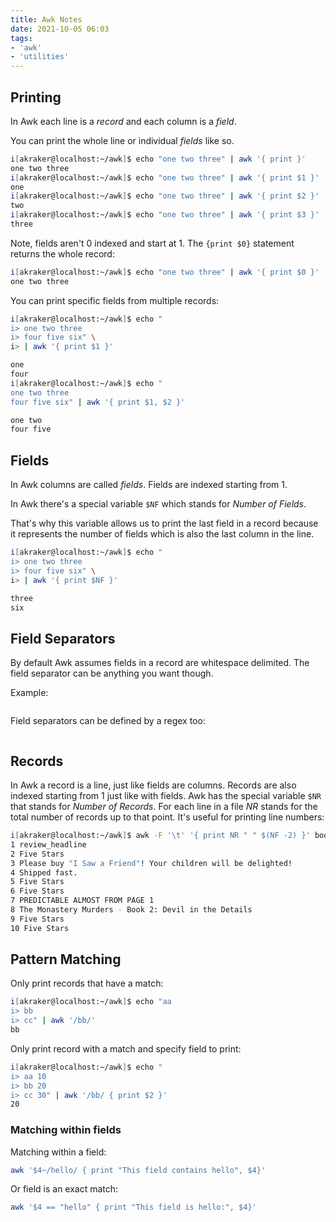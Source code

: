 ```yaml
---
title: Awk Notes
date: 2021-10-05 06:03
tags:
- 'awk'
- 'utilities'
---
```


## Printing

In Awk each line is a _record_ and each column is a _field_.

You can print the whole line or individual _fields_ like so.

```bash
i[akraker@localhost:~/awk]$ echo "one two three" | awk '{ print }'
one two three
i[akraker@localhost:~/awk]$ echo "one two three" | awk '{ print $1 }'
one
i[akraker@localhost:~/awk]$ echo "one two three" | awk '{ print $2 }'
two
i[akraker@localhost:~/awk]$ echo "one two three" | awk '{ print $3 }'
three
```

Note, fields aren't 0 indexed and start at 1. The `{print $0}` statement returns
the whole record:

```bash
i[akraker@localhost:~/awk]$ echo "one two three" | awk '{ print $0 }'
one two three
```

You can print specific fields from multiple records:

```bash
i[akraker@localhost:~/awk]$ echo "
i> one two three
i> four five six" \
i> | awk '{ print $1 }'

one
four
i[akraker@localhost:~/awk]$ echo "
one two three
four five six" | awk '{ print $1, $2 }'

one two
four five
```

## Fields

In Awk columns are called _fields_. Fields are indexed starting from 1. 

In Awk there's a special variable `$NF` which stands for _Number of Fields_.

That's why this variable allows us to print the last field in a record because
it represents the number of fields which is also the last column in the line.

```bash
i[akraker@localhost:~/awk]$ echo "
i> one two three
i> four five six" \
i> | awk '{ print $NF }'

three
six
```

## Field Separators

By default Awk assumes fields in a record are whitespace delimited. The field
separator can be anything you want though.

Example:

```bash
```

Field separators can be defined by a regex too:

```bash
```

## Records

In Awk a record is a line, just like fields are columns. Records are also
indexed starting from 1 just like with fields. Awk has the special variable
`$NR` that stands for _Number of Records_. For each line in a file _NR_ stands
for the total number of records up to that point. It's useful for printing line
numbers:

```bash
i[akraker@localhost:~/awk]$ awk -F '\t' '{ print NR " " $(NF -2) }' bookreviews.tsv | head
1 review_headline
2 Five Stars
3 Please buy "I Saw a Friend"! Your children will be delighted!
4 Shipped fast.
5 Five Stars
6 Five Stars
7 PREDICTABLE ALMOST FROM PAGE 1
8 The Monastery Murders - Book 2: Devil in the Details
9 Five Stars
10 Five Stars
```

## Pattern Matching

Only print records that have a match:

```bash
i[akraker@localhost:~/awk]$ echo "aa
i> bb
i> cc" | awk '/bb/'
bb
```

Only print record with a match and specify field to print:

```bash
i[akraker@localhost:~/awk]$ echo "
i> aa 10
i> bb 20
i> cc 30" | awk '/bb/ { print $2 }'
20
```

### Matching within fields

Matching within a field:

```bash
awk '$4~/hello/ { print "This field contains hello", $4}'
```

Or field is an exact match:

```bash
awk '$4 == "hello" { print "This field is hello:", $4}'
```
